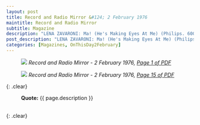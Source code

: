 ```yaml
---
layout: post
title: Record and Radio Mirror &#124; 2 February 1976
maintitle: Record and Radio Mirror
subtitle: Magazine
description: "LENA ZAVARONI: Ma! (He's Making Eyes At Me) (Philips. 6006 3671). Ten-year-old girl who is a regular winner on Opportunity Knocks. She's sure full of confidence, belting it out rather like a young Brenda Lee, or a less young Lulu. Nice booming sort of big- band backing, and a sure fire appeal for the mums and dads - perhaps young fans too. And an old old song as vehicle."
post_description: "LENA ZAVARONI: Ma! (He's Making Eyes At Me) (Philips. 6006 3671). Ten-year-old girl who is a regular winner on Opportunity Knocks. She's sure full of confidence, belting it out rather like a young Brenda Lee, or a less young Lulu. Nice booming sort of big- band backing, and a sure fire appeal for the mums and dads - perhaps young fans too. And an old old song as vehicle."
categories: [Magazines, OnThisDay2February]
---
```


<figure class="fig1">
<a href="/assets/images/magazines/1974-02-02-01-record-&-radio-mirror.png"><img src="/assets/images/magazines/1974-02-02-01-record-&-radio-mirror.png" class="full-width zoom-in" /></a>
<cite>Record and Radio Mirror - 2 February 1976, <a class="external-link" href="https://www.americanradiohistory.com/UK/record-&-radio-mirror/70s/74/record-&-radio-mirror-1974-02-02.pdf">Page 1 of PDF</a></cite>
</figure>

<figure class="fig2">
<a href="/assets/images/magazines/1974-02-02-15-record-&-radio-mirror.png"><img src="/assets/images/magazines/1974-02-02-15-record-&-radio-mirror.png" class="full-width zoom-in" /></a>
<cite>Record and Radio Mirror - 2 February 1976, <a class="external-link" href="https://www.americanradiohistory.com/UK/record-&-radio-mirror/70s/74/record-&-radio-mirror-1974-02-02.pdf#page=15">Page 15 of PDF</a></cite>
</figure>

{: .clear}

<figure class="fig3">
<strong>Quote:</strong> {{ page.description }}
</figure>

<br />{: .clear}


